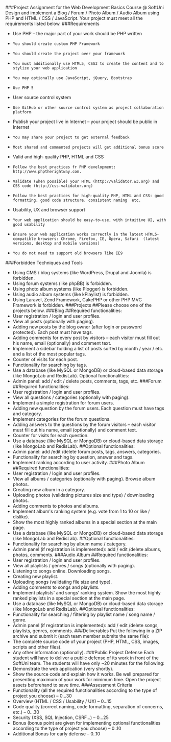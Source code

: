 ###Project Assignment for the Web Development Basics Course @ SoftUni
Design and implement a Blog / Forum / Photo Album / Audio Album using PHP and HTML / CSS / JavaScript. Your project must meet all the requirements listed below.
###Requirements
* 	Use PHP – the major part of your work should be PHP written
  * 	You should create custom PHP Framework
  * 	You should create the project over your framework
  * 	You must additionally use HTML5, CSS3 to create the content and to stylize your web application
  * 	You may optionally use JavaScript, jQuery, Bootstrap
  * 	Use PHP 5
* 	User source control system
  * 	Use GitHub or other source control system as project collaboration platform
* 	Publish your project live in Internet – your project should be public in Internet
  * 	You may share your project to get external feedback
  * 	Most shared and commented projects will get additional bonus score
* 	Valid and high-quality PHP, HTML and CSS
  * 	Follow the best practices fr PHP development: http://www.phptherightway.com.
  * 	Validate (when possible) your HTML (http://validator.w3.org) and CSS code (http://css-validator.org)
  * 	Follow the best practices for high-quality PHP, HTML and CSS: good formatting, good code structure, consistent naming  etc.
* 	Usability, UX and browser support
  * 	Your web application should be easy-to-use, with intuitive UI, with good usability
  * 	Ensure your web application works correctly in the latest HTML5-compatible browsers: Chrome, Firefox, IE, Opera, Safari  (latest versions, desktop and mobile versions)
  * 	You do not need to support old browsers like IE9
###Forbidden Techniques and Tools
* 	Using CMS / blog systems (like WordPress, Drupal and Joomla) is forbidden.
* 	Using forum systems (like phpBB) is forbidden.
* 	Using photo album systems (like Plogger) is forbidden.
* 	Using audio album systems (like kPlaylist) is forbidden.
* 	Using Laravel, Zend Framework, CakePHP or other PHP MVC Framework is forbidden.
###Projects
##Please choose one of the projects below.
###Blog
##Required functionalities:
* 	User registration / login and user profiles.
* 	View all posts (optionally with paging).
* 	Adding new posts by the blog owner (after login or password protected). Each post must have tags. 
* 	Adding comments for every post by visitors – each visitor must fill out his name, email (optionally) and comment text.
* 	Implement a sidebar holding a list of posts sorted by month / year / etc. and a list of the most popular tags.
* 	Counter of visits for each post.
* 	Functionality for searching by tags.
* 	Use a database (like MySQL or MongoDB) or cloud-based data storage (like MongoLab and RedisLab).
Optional functionalities:
* 	Admin panel: add / edit / delete posts, comments, tags, etc.
###Forum
##Required functionalities:
* 	User registration / login and user profiles.
* 	View all questions / categories (optionally with paging).
* 	Implement a simple registration for forum users.
* 	Adding new question by the forum users. Each question must have tags and category.
* 	Implement categories for the forum questions.
* 	Adding answers to the questions by the forum visitors – each visitor must fill out his name, email (optionally) and comment text.
* 	Counter for visits for each question.
* 	Use a database (like MySQL or MongoDB) or cloud-based data storage (like MongoLab and RedisLab). 
##Optional functionalities:
* 	Admin panel: add /edit /delete forum posts, tags, answers, categories.
* 	Functionality for searching by question, answer and tags.
* 	Implement ranking according to user activity.
###Photo Album
##Required functionalities:
* 	User registration / login and user profiles. 
* 	View all albums / categories (optionally with paging). Browse album photos.
* 	Creating new album in a category.
* 	Uploading photos (validating pictures size and type) / downloading photos.
* 	Adding comments to photos and albums.
* 	Implement album's ranking system (e.g. vote from 1 to 10 or like / dislike).
* 	Show the most highly ranked albums in a special section at the main page.
* 	Use a database (like MySQL or MongoDB) or cloud-based data storage (like MongoLab and RedisLab). 
##Optional functionalities:
* 	Functionality for searching by album name / category.
* 	Admin panel (if registration is implemented): add / edit /delete albums, photos, comments.
###Audio Album 
##Required functionalities:
* 	User registration / login and user profiles. 
* 	View all playlists / genres / songs (optionally with paging).
* 	Listening to songs online. Downloading songs.
* 	Creating new playlist.
* 	Uploading songs (validating file size and type).
* 	Adding comments to songs and playlists.
* 	Implement playlists' and songs' ranking system. Show the most highly ranked playlists in a special section at the main page.
* 	Use a database (like MySQL or MongoDB) or cloud-based data storage (like MongoLab and RedisLab). 
##Optional functionalities:
* 	Functionality for searching / filtering by playlist name / song name / genre.
* 	Admin panel (if registration is implemented): add / edit /delete songs, playlists, genres, comments.
###Deliverables
Put the following in a ZIP archive and submit it (each team member submits the same file):
* 	The complete source code of your project (PHP, HTML, CSS, images, scripts and other files).
* 	Any other information (optionally).
###Public Project Defense
Each student will have to deliver a public defense of its work in front of the SoftUni team. The students will have only ~20 minutes for the following:
* 	Demonstrate the web application (very shortly).
* 	Show the source code and explain how it works.
Be well prepared for presenting maximum of your work for minimum time. Open the project assets beforehand to save time.
###Assessment Criteria
* 	Functionality (all the required functionalities according to the type of project you choose) – 0…30
* 	Overview (HTML / CSS / Usability / UX) – 0…15
* 	Code quality (correct naming, code formatting, separation of concerns, etc.) – 0…30
* 	Security (XSS, SQL Injection, CSRF…) – 0…25
* 	Bonus (bonus point are given for implementing optional functionalities according to the type of project you choose) – 0..10
*	Additional Bonus for early defense – 0..10
